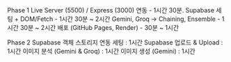 Phase 1
Live Server (5500) / Express (3000) 연동 - 1시간 30분.
Supabase 세팅 + DOM/Fetch - 1시간 30분 ~ 2시간
Gemini, Groq -> Chaining, Ensemble - 1시간 30분 ~ 2시간
배포 (GitHub Pages, Render) - 30분 ~ 1시간

Phase 2
Supabase 객체 스토리지 연동 세팅 : 1시간
Supabase 업로드 & Upload : 1시간
이미지 분석 (Gemini & Groq) : 1시간
이미지 생성 (Gemini) : 1시간